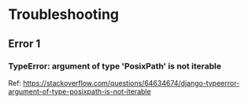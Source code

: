 # Troubleshooting

## Error 1
### TypeError: argument of type 'PosixPath' is not iterable
Ref: https://stackoverflow.com/questions/64634674/django-typeerror-argument-of-type-posixpath-is-not-iterable

